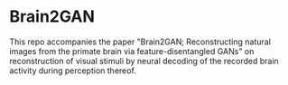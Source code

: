 # Brain2GAN

This repo accompanies the paper "Brain2GAN; Reconstructing natural images from the primate brain via feature-disentangled GANs" on reconstruction of visual stimuli by neural decoding of the recorded brain activity during perception thereof. 






